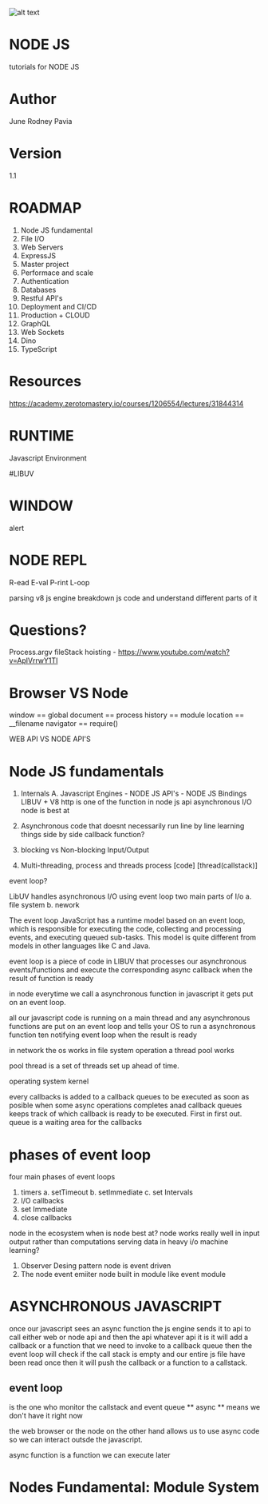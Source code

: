 ![alt text](https://github.com/junepavia/node-js/blob/master/image.jpg?raw=true)

# NODE JS
tutorials for NODE JS

# Author
June Rodney Pavia


# Version
1.1

# ROADMAP

1. Node JS fundamental
2. File I/O
3. Web Servers
4. ExpressJS
5. Master project
6. Performace and scale
7. Authentication
8. Databases
9. Restful API's
10. Deployment and CI/CD
11. Production + CLOUD
12. GraphQL
13. Web Sockets
14. Dino
15. TypeScript

# Resources
https://academy.zerotomastery.io/courses/1206554/lectures/31844314

# RUNTIME
Javascript Environment

#LIBUV

# WINDOW
alert

# NODE REPL
R-ead
E-val
P-rint
L-oop

parsing 
v8 js engine breakdown js code and understand different parts of it

# Questions?
Process.argv
fileStack
hoisting - https://www.youtube.com/watch?v=AplVrrwY1TI

# Browser VS Node

window == global
document == process
history == module
location == __filename
navigator == require()

WEB API VS NODE API'S

# Node JS fundamentals
1. Internals
A. Javascript Engines - NODE JS API's - NODE JS Bindings
LIBUV + V8
http is one of the function in node js api
asynchronous I/O node is best at

2. Asynchronous
code that doesnt necessarily run line by line
learning things side by side
callback function?

3. blocking vs Non-blocking Input/Output

4. Multi-threading, process and threads
process [code] [thread(callstack)]

event loop?

LibUV handles asynchronous I/O using event loop
two main parts of I/o
a. file system
b. nework

The event loop
JavaScript has a runtime model based on an event loop, which is responsible for executing the code, collecting and processing events, and executing queued sub-tasks. This model is quite different from models in other languages like C and Java.

event loop is a piece of code in LIBUV that processes our asynchronous events/functions and execute the corresponding async callback when the result of function is ready

in node everytime we call a asynchronous function in javascript it gets put on an event loop.

all our javascript code is running on a main thread and any asynchronous functions are put on an event loop and tells your OS to run a asynchronous function ten notifying event loop when the result is ready

in network the os works
in file system operation a thread pool works

pool thread is a set of threads set up ahead of time.

operating system kernel

every callbacks is added to a callback queues to be executed as soon as posible when some async operations completes anad callback queues keeps track of which callback is ready to be executed. First in first out. queue is a waiting area for the callbacks

# phases of event loop
four main phases of event loops
1. timers
a. setTimeout
b. setImmediate
c. set Intervals
2. I/O callbacks
3. set Immediate
4. close callbacks

node in the ecosystem
when is node best at?
node works really well  in input output rather than computations
serving data in heavy i/o
machine learning?
1. Observer Desing pattern
node is event driven
2. The node event emiiter
node built in module like event module

# ASYNCHRONOUS JAVASCRIPT
once our javascript sees an async function the js engine sends it to api to call either web or node api and then the api whatever api it is it will add a callback or a function that we need to invoke to a callback queue then the event loop will check if the call stack is empty
and our entire js file have been read once then it will push the callback or a function to a callstack.

## event loop
is the one who monitor the callstack and event queue
** async ** means we don't have it right now

the web browser or the node on the other hand allows us to use async code so we can interact outsde the javascript.

async function is a function we can execute later

# Nodes Fundamental: Module System
